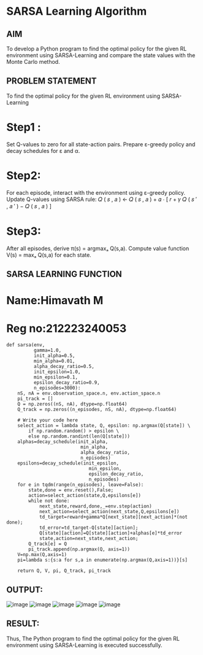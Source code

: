 # SARSA Learning Algorithm
## AIM
To develop a Python program to find the optimal policy for the given RL environment using SARSA-Learning and compare the state values with the Monte Carlo method.
## PROBLEM STATEMENT
To find the optimal policy for the given RL environment using SARSA-Learning
# Step1 :
Set Q-values to zero for all state-action pairs. Prepare ε-greedy policy and decay schedules for ε and α.

# Step2:
For each episode, interact with the environment using ε-greedy policy. Update Q-values using SARSA rule: 𝑄 ( 𝑠 , 𝑎 ) ← 𝑄 ( 𝑠 , 𝑎 ) + 𝛼 ⋅ [ 𝑟 + 𝛾 𝑄 ( 𝑠 ′ , 𝑎 ′ ) − 𝑄 ( 𝑠 , 𝑎 ) ]

# Step3:
After all episodes, derive π(s) = argmaxₐ Q(s,a). Compute value function V(s) = maxₐ Q(s,a) for each state.
## SARSA LEARNING FUNCTION
# Name:Himavath M
# Reg no:212223240053
```
def sarsa(env,
          gamma=1.0,
          init_alpha=0.5,
          min_alpha=0.01,
          alpha_decay_ratio=0.5,
          init_epsilon=1.0,
          min_epsilon=0.1,
          epsilon_decay_ratio=0.9,
          n_episodes=3000):
    nS, nA = env.observation_space.n, env.action_space.n
    pi_track = []
    Q = np.zeros((nS, nA), dtype=np.float64)
    Q_track = np.zeros((n_episodes, nS, nA), dtype=np.float64)

    # Write your code here
    select_action = lambda state, Q, epsilon: np.argmax(Q[state]) \
        if np.random.random() > epsilon \
        else np.random.randint(len(Q[state]))
    alphas=decay_schedule(init_alpha, 
                           min_alpha, 
                           alpha_decay_ratio, 
                           n_episodes)
    epsilons=decay_schedule(init_epsilon, 
                              min_epsilon, 
                              epsilon_decay_ratio, 
                              n_episodes)
    for e in tqdm(range(n_episodes), leave=False):
        state,done = env.reset(),False;
        action=select_action(state,Q,epsilons[e])
        while not done:
            next_state,reward,done,_=env.step(action)
            next_action=select_action(next_state,Q,epsilons[e])
            td_target=reward+gamma*Q[next_state][next_action]*(not done);
            td_error=td_target-Q[state][action];
            Q[state][action]=Q[state][action]+alphas[e]*td_error
            state,action=next_state,next_action;
        Q_track[e] = Q
        pi_track.append(np.argmax(Q, axis=1))
    V=np.max(Q,axis=1)
    pi=lambda s:{s:a for s,a in enumerate(np.argmax(Q,axis=1))}[s]
    
    return Q, V, pi, Q_track, pi_track
```
## OUTPUT:
![image](https://github.com/user-attachments/assets/694560bd-22f8-4b63-bfbb-a6152806f33d)
![image](https://github.com/user-attachments/assets/a4ce3071-b3f7-41ca-992c-cc144a592039)
![image](https://github.com/user-attachments/assets/883ecfc3-6517-4b1a-bf42-5085e2b2fb41)
![image](https://github.com/user-attachments/assets/561fa473-54ff-4fe8-a519-0988f764bc03)
![image](https://github.com/user-attachments/assets/ef989fd7-3dd6-4049-a219-51168c69c799)


## RESULT:
Thus, The Python program to find the optimal policy for the given RL environment using SARSA-Learning is executed successfully.
